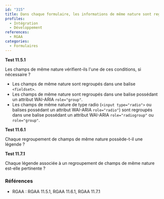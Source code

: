 ```yaml
---
id: "315"
title: Dans chaque formulaire, les informations de même nature sont regroupées.
profiles:
  - Intégration
  - Développement
references:
  - RGAA
categories:
  - Formulaires
---
```


**Test 11.5.1**

Les champs de même nature vérifient-ils l'une de ces conditions, si nécessaire ?

* Les champs de même nature sont regroupés dans une balise `<fieldset>`.
* Les champs de même nature sont regroupés dans une balise possédant un attribut WAI-ARIA `role="group"`.
* Les champs de même nature de type radio (`<input type="radio">` ou balises possédant un attribut WAI-ARIA `role="radio"`) sont regroupés dans une balise possédant un attribut WAI-ARIA `role="radiogroup"` ou `role="group"`.

**Test 11.6.1**

Chaque regroupement de champs de même nature possède-t-il une légende ?

**Test 11.7.1**

Chaque légende associée à un regroupement de champs de même nature est-elle pertinente ?

### Références

*   RGAA : RGAA 11.5.1, RGAA 11.6.1, RGAA 11.7.1
